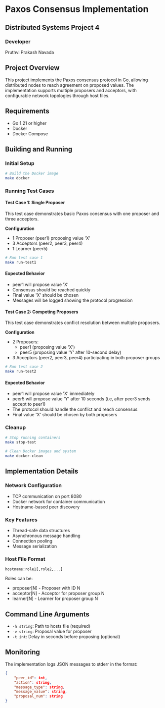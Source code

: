 # Paxos Consensus Implementation
## Distributed Systems Project 4

### Developer
Pruthvi Prakash Navada

## Project Overview
This project implements the Paxos consensus protocol in Go, allowing distributed nodes to reach agreement on proposed values. The implementation supports multiple proposers and acceptors, with configurable network topologies through host files.

## Requirements
- Go 1.21 or higher
- Docker
- Docker Compose

## Building and Running

### Initial Setup
```bash
# Build the Docker image
make docker
```

### Running Test Cases

#### Test Case 1: Single Proposer
This test case demonstrates basic Paxos consensus with one proposer and three acceptors.

**Configuration**
- 1 Proposer (peer1) proposing value 'X'
- 3 Acceptors (peer2, peer3, peer4)
- 1 Learner (peer5)

```bash
# Run test case 1
make run-test1
```

#### Expected Behavior
- peer1 will propose value 'X'
- Consensus should be reached quickly
- Final value 'X' should be chosen
- Messages will be logged showing the protocol progression

#### Test Case 2: Competing Proposers
This test case demonstrates conflict resolution between multiple proposers.

**Configuration**
- 2 Proposers:
  - peer1 (proposing value 'X')
  - peer5 (proposing value 'Y' after 10-second delay)
- 3 Acceptors (peer2, peer3, peer4) participating in both proposer groups

```bash
# Run test case 2
make run-test2
```

#### Expected Behavior
- peer1 will propose value 'X' immediately
- peer5 will propose value 'Y' after 10 seconds (i.e, after peer3 sends accept to peer1)
- The protocol should handle the conflict and reach consensus
- Final value 'X' should be chosen by both proposers

### Cleanup
```bash
# Stop running containers
make stop-test

# Clean Docker images and system
make docker-clean
```

## Implementation Details

### Network Configuration
- TCP communication on port 8080
- Docker network for container communication
- Hostname-based peer discovery

### Key Features
- Thread-safe data structures
- Asynchronous message handling
- Connection pooling
- Message serialization

### Host File Format
```
hostname:role1[,role2,...]
```
Roles can be:
- proposer[N] - Proposer with ID N
- acceptor[N] - Acceptor for proposer group N
- learner[N] - Learner for proposer group N

## Command Line Arguments
- `-h string`: Path to hosts file (required)
- `-v string`: Proposal value for proposer
- `-t int`: Delay in seconds before proposing (optional)

## Monitoring
The implementation logs JSON messages to stderr in the format:
```json
{
    "peer_id": int,
    "action": string,
    "message_type": string,
    "message_value": string,
    "proposal_num": string
}
```